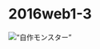 # 2016web1-3
<!DOCTYPE html >
<html>
    <head>
        <meta charset=“utf-8” />
        <title>タイトル</title>
    </head>
    <body>
       <img src=“Z:\Desktop\新しいフォルダー” alt=“自作モンスター” />
    </body>
</html>
